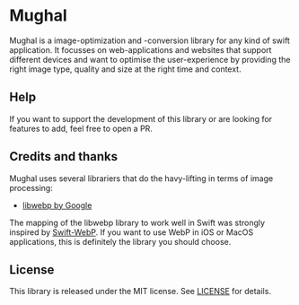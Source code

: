 # Mughal

Mughal is a image-optimization and -conversion library for any kind of swift application. It focusses on web-applications and websites that support different devices and want to optimise the user-experience by providing the right image type, quality and size at the right time and context.

## Help

If you want to support the development of this library or are looking for features to add, feel free to open a PR.

## Credits and thanks

Mughal uses several librariers that do the havy-lifting in terms of image processing:
* [libwebp by Google](https://github.com/webmproject/libwebp)

The mapping of the libwebp library to work well in Swift was strongly inspired by [Swift-WebP](https://github.com/ainame/Swift-WebP). If you want to use WebP in iOS or MacOS applications, this is definitely the library you should choose.

## License

This library is released under the MIT license. See [LICENSE](LICENSE) for details.
